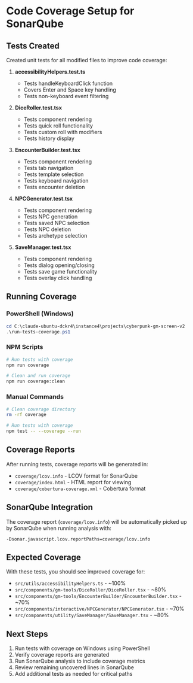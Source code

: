 # Code Coverage Setup for SonarQube

## Tests Created

Created unit tests for all modified files to improve code coverage:

1. **accessibilityHelpers.test.ts**
   - Tests handleKeyboardClick function
   - Covers Enter and Space key handling
   - Tests non-keyboard event filtering

2. **DiceRoller.test.tsx**
   - Tests component rendering
   - Tests quick roll functionality
   - Tests custom roll with modifiers
   - Tests history display

3. **EncounterBuilder.test.tsx**
   - Tests component rendering
   - Tests tab navigation
   - Tests template selection
   - Tests keyboard navigation
   - Tests encounter deletion

4. **NPCGenerator.test.tsx**
   - Tests component rendering
   - Tests NPC generation
   - Tests saved NPC selection
   - Tests NPC deletion
   - Tests archetype selection

5. **SaveManager.test.tsx**
   - Tests component rendering
   - Tests dialog opening/closing
   - Tests save game functionality
   - Tests overlay click handling

## Running Coverage

### PowerShell (Windows)
```powershell
cd C:\claude-ubuntu-dckr4\instance4\projects\cyberpunk-gm-screen-v2
.\run-tests-coverage.ps1
```

### NPM Scripts
```bash
# Run tests with coverage
npm run coverage

# Clean and run coverage
npm run coverage:clean
```

### Manual Commands
```bash
# Clean coverage directory
rm -rf coverage

# Run tests with coverage
npm test -- --coverage --run
```

## Coverage Reports

After running tests, coverage reports will be generated in:
- `coverage/lcov.info` - LCOV format for SonarQube
- `coverage/index.html` - HTML report for viewing
- `coverage/cobertura-coverage.xml` - Cobertura format

## SonarQube Integration

The coverage report (`coverage/lcov.info`) will be automatically picked up by SonarQube when running analysis with:
```
-Dsonar.javascript.lcov.reportPaths=coverage/lcov.info
```

## Expected Coverage

With these tests, you should see improved coverage for:
- `src/utils/accessibilityHelpers.ts` - ~100%
- `src/components/gm-tools/DiceRoller/DiceRoller.tsx` - ~80%
- `src/components/gm-tools/EncounterBuilder/EncounterBuilder.tsx` - ~70%
- `src/components/interactive/NPCGenerator/NPCGenerator.tsx` - ~70%
- `src/components/utility/SaveManager/SaveManager.tsx` - ~80%

## Next Steps

1. Run tests with coverage on Windows using PowerShell
2. Verify coverage reports are generated
3. Run SonarQube analysis to include coverage metrics
4. Review remaining uncovered lines in SonarQube
5. Add additional tests as needed for critical paths